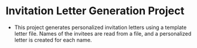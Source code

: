 # Invitation Letter Generation Project

- This project generates personalized invitation letters using a template letter file. Names of the invitees are read from a file, and a personalized letter is created for each name.


